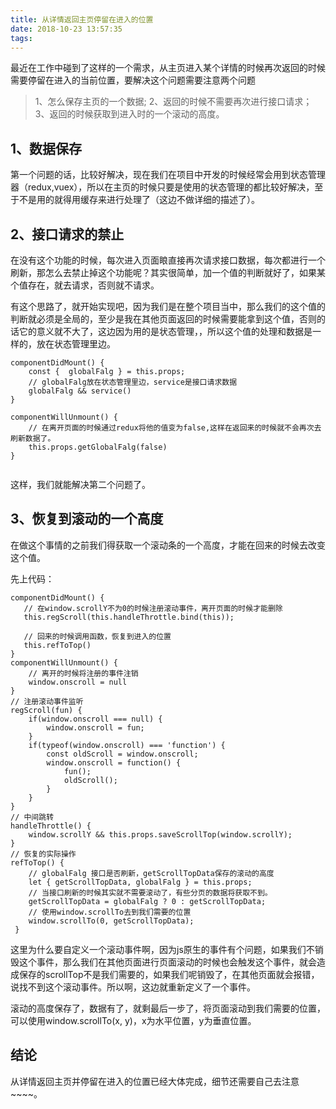 ```yaml
---
title: 从详情返回主页停留在进入的位置
date: 2018-10-23 13:57:35
tags:
---
```

最近在工作中碰到了这样的一个需求，从主页进入某个详情的时候再次返回的时候需要停留在进入的当前位置，要解决这个问题需要注意两个问题
> 1、怎么保存主页的一个数据;
> 2、返回的时候不需要再次进行接口请求；
> 3、返回的时候获取到进入时的一个滚动的高度。

## 1、数据保存
第一个问题的话，比较好解决，现在我们在项目中开发的时候经常会用到状态管理器（redux,vuex），所以在主页的时候只要是使用的状态管理的都比较好解决，至于不是用的就得用缓存来进行处理了（这边不做详细的描述了）。

## 2、接口请求的禁止
在没有这个功能的时候，每次进入页面䀶直接再次请求接口数据，每次都进行一个刷新，那怎么去禁止掉这个功能呢？其实很简单，加一个值的判断就好了，如果某个值存在，就去请求，否则就不请求。

有这个思路了，就开始实现吧，因为我们是在整个项目当中，那么我们的这个值的判断就必须是全局的，至少是我在其他页面返回的时候需要能拿到这个值，否则的话它的意义就不大了，这边因为用的是状态管理，，所以这个值的处理和数据是一样的，放在状态管理里边。

```
componentDidMount() {
    const {  globalFalg } = this.props;
    // globalFalg放在状态管理里边，service是接口请求数据
    globalFalg && service() 
}

componentWillUnmount() {
    // 在离开页面的时候通过redux将他的值变为false,这样在返回来的时候就不会再次去刷新数据了。
    this.props.getGlobalFalg(false)
}
  
```

这样，我们就能解决第二个问题了。

## 3、恢复到滚动的一个高度

在做这个事情的之前我们得获取一个滚动条的一个高度，才能在回来的时候去改变这个值。

先上代码：
```
componentDidMount() {
   // 在window.scrollY不为0的时候注册滚动事件，离开页面的时候才能删除
   this.regScroll(this.handleThrottle.bind(this));

   // 回来的时候调用函数，恢复到进入的位置
   this.refToTop()
}
componentWillUnmount() {
    // 离开的时候将注册的事件注销
    window.onscroll = null
}
// 注册滚动事件监听
regScroll(fun) {
    if(window.onscroll === null) {
        window.onscroll = fun;
    }
    if(typeof(window.onscroll) === 'function') {
        const oldScroll = window.onscroll;
        window.onscroll = function() {
            fun();
            oldScroll();
        }
    }
}
// 中间跳转
handleThrottle() {
    window.scrollY && this.props.saveScrollTop(window.scrollY);
}
// 恢复的实际操作
refToTop() {
    // globalFalg 接口是否刷新，getScrollTopData保存的滚动的高度
    let { getScrollTopData, globalFalg } = this.props;
    // 当接口刷新的时候其实就不需要滚动了，有些分页的数据将获取不到。
    getScrollTopData = globalFalg ? 0 : getScrollTopData;
    // 使用window.scrollTo去到我们需要的位置
    window.scrollTo(0, getScrollTopData);
 }
```
这里为什么要自定义一个滚动事件啊，因为js原生的事件有个问题，如果我们不销毁这个事件，那么我们在其他页面进行页面滚动的时候也会触发这个事件，就会造成保存的scrollTop不是我们需要的，如果我们呢销毁了，在其他页面就会报错，说找不到这个滚动事件。所以啊，这边就重新定义了一个事件。

滚动的高度保存了，数据有了，就剩最后一步了，将页面滚动到我们需要的位置，可以使用window.scrollTo(x, y)，x为水平位置，y为垂直位置。

## 结论
从详情返回主页并停留在进入的位置已经大体完成，细节还需要自己去注意~~~~。


